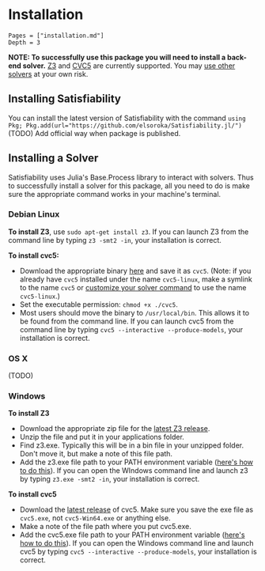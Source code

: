 # Installation
```@contents
Pages = ["installation.md"]
Depth = 3
```

**NOTE: To successfully use this package you will need to install a back-end solver.** [Z3](https://www.microsoft.com/en-us/research/publication/z3-an-efficient-smt-solver/) and [CVC5](https://cvc5.github.io/) are currently supported. You may [use other solvers](advanced.md#Custom-solver-options-and-using-other-solvers) at your own risk.

## Installing Satisfiability
You can install the latest version of Satisfiability with the command
`using Pkg; Pkg.add(url="https://github.com/elsoroka/Satisfiability.jl/")`
(TODO) Add official way when package is published.

## Installing a Solver
Satisfiability uses Julia's Base.Process library to interact with solvers. Thus to successfully install a solver for this package, all you need to do is make sure the appropriate command works in your machine's terminal.

### Debian Linux
**To install Z3**, use `sudo apt-get install z3`.
If you can launch Z3 from the command line by typing `z3 -smt2 -in`, your installation is correct.

**To install cvc5:**
* Download the appropriate binary [here](https://cvc5.github.io/downloads.html) and save it as `cvc5`. (Note: if you already have `cvc5` installed under the name `cvc5-linux`, make a symlink to the name `cvc5` or [customize your solver command](advanced.md#Custom-solver-options-and-using-other-solvers) to use the name `cvc5-linux`.)
* Set the executable permission: `chmod +x ./cvc5`.
* Most users should move the binary to `/usr/local/bin`. This allows it to be found from the command line.
If you can launch cvc5 from the command line by typing `cvc5 --interactive --produce-models`, your installation is correct.

### OS X
(TODO)

### Windows
**To install Z3**
* Download the appropriate zip file for the [latest Z3 release](https://github.com/Z3Prover/z3/releases).
* Unzip the file and put it in your applications folder.
* Find z3.exe. Typically this will be in a bin file in your unzipped folder. Don't move it, but make a note of this file path.
* Add the z3.exe file path to your PATH environment variable ([here's how to do this](https://helpdeskgeek.com/windows-10/add-windows-path-environment-variable/)).
If you can open the WIndows command line and launch z3 by typing `z3.exe -smt2 -in`, your installation is correct.

**To install cvc5**
* Download the [latest release](https://github.com/cvc5/cvc5/releases/) of cvc5. Make sure you save the exe file as `cvc5.exe`, not `cvc5-Win64.exe` or anything else.
* Make a note of the file path where you put cvc5.exe.
* Add the cvc5.exe file path to your PATH environment variable ([here's how to do this](https://helpdeskgeek.com/windows-10/add-windows-path-environment-variable/)).
If you can open the Windows command line and launch cvc5 by typing `cvc5 --interactive --produce-models`, your installation is correct.
